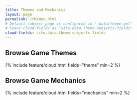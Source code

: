```yaml
---
title: Themes and Mechanics
layout: page
permalink: /themes.html
# Default subject page is configured in "_data/theme.yml"
# leave cloud-fields as "site.data.theme.subjects-fields"
cloud-fields: site.data.theme.subjects-fields
---
```


## Browse Game Themes

{% include feature/cloud.html fields="theme" min=2 %}

## Browse Game Mechanics

{% include feature/cloud.html fields="mechanics" min=2 %}
